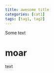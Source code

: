 ```yaml
---
title: awesome title
categories: [cat1]
tags: [tag1, tag2]
---
```


Some text

<!--more-->

# moar

text
